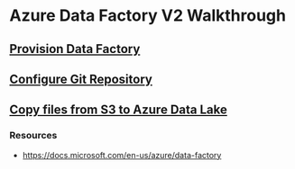 
# Azure Data Factory V2 Walkthrough

## [Provision Data Factory](setup/provision-data-factory.md)

## [Configure Git Repository](setup/configure-git-repo.md)

## [Copy files from S3 to Azure Data Lake](copy/copy-s3-to-data-lake.md)

### Resources

- https://docs.microsoft.com/en-us/azure/data-factory

